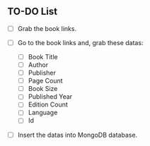 ## TO-DO List

- [ ] Grab the book links.

- [ ] Go to the book links and, grab these datas:

  - [ ] Book Title
  - [ ] Author
  - [ ] Publisher
  - [ ] Page Count
  - [ ] Book Size
  - [ ] Published Year
  - [ ] Edition Count
  - [ ] Language
  - [ ] Id

- [ ] Insert the datas into MongoDB database.
